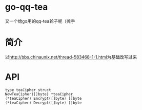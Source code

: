 # go-qq-tea
又一个给go用的qq-tea轮子呢（摊手

# 简介
以<http://bbs.chinaunix.net/thread-583468-1-1.html>为基础改写过来

# API
```golang
type teaCipher struct
NewTeaCipher([]byte) *teaCipher
(*teaCipher) Encrypt([]byte) []byte
(*teaCipher) Decrypt([]byte) []byte
```